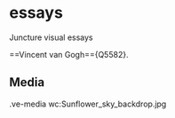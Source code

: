 # essays
Juncture visual essays


==Vincent van Gogh=={Q5582}.

## Media

.ve-media wc:Sunflower_sky_backdrop.jpg